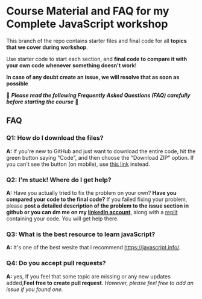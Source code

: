 # Course Material and FAQ for my Complete JavaScript workshop

This branch of the repo contains starter files and final code for all **topics that we cover during workshop**.

Use starter code to start each section, and **final code to compare it with your own code whenever something doesn't work**!

**In case of any doubt create an issue, we will resolve that as soon as possible**

🚨 **_Please read the following Frequently Asked Questions (FAQ) carefully before starting the course_** 🚨

## FAQ

### Q1: How do I download the files?

**A:** If you're new to GitHub and just want to download the entire code, hit the green button saying "Code", and then choose the "Download ZIP" option. If you can't see the button (on mobile), use [this link](https://github.com/ArunPatel02/JavaScript-Webinar/archive/master.zip) instead.

### Q2: I'm stuck! Where do I get help?

**A:** Have you actually tried to fix the problem on your own? **Have you compared your code to the final code?** If you failed fixing your problem, please **post a detailed description of the problem to the issue section in github or you can dm me on my [linkedln account](https://www.linkedin.com/in/arun-patel-542924219)**, along with a [replit](https://replit.com/@ArunPatel02/GDSC-Web-Development-Workshop) containing your code. You will get help there.

### Q3: What is the best resource to learn javaScript?

**A:** It's one of the best wesite that i recommend <https://javascript.info/>.

### Q4: Do you accept pull requests?

**A:** yes, If you feel that some topic are missing or any new updates added,**Feel free to create pull request**. _However, please feel free to add an issue if you found one._
